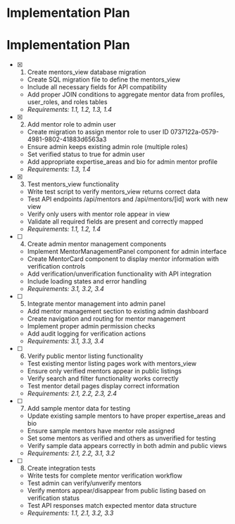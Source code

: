 # Implementation Plan
# Implementation Plan

- [x] 1. Create mentors_view database migration


  - Create SQL migration file to define the mentors_view
  - Include all necessary fields for API compatibility
  - Add proper JOIN conditions to aggregate mentor data from profiles, user_roles, and roles tables
  - _Requirements: 1.1, 1.2, 1.3, 1.4_

- [x] 2. Add mentor role to admin user


  - Create migration to assign mentor role to user ID 0737122a-0579-4981-9802-41883d6563a3
  - Ensure admin keeps existing admin role (multiple roles)
  - Set verified status to true for admin user
  - Add appropriate expertise_areas and bio for admin mentor profile
  - _Requirements: 1.3, 1.4_

- [x] 3. Test mentors_view functionality



  - Write test script to verify mentors_view returns correct data
  - Test API endpoints /api/mentors and /api/mentors/[id] work with new view
  - Verify only users with mentor role appear in view
  - Validate all required fields are present and correctly mapped
  - _Requirements: 1.1, 1.2, 1.4_

- [ ] 4. Create admin mentor management components
  - Implement MentorManagementPanel component for admin interface
  - Create MentorCard component to display mentor information with verification controls
  - Add verification/unverification functionality with API integration
  - Include loading states and error handling
  - _Requirements: 3.1, 3.2, 3.4_

- [ ] 5. Integrate mentor management into admin panel
  - Add mentor management section to existing admin dashboard
  - Create navigation and routing for mentor management
  - Implement proper admin permission checks
  - Add audit logging for verification actions
  - _Requirements: 3.1, 3.3, 3.4_

- [ ] 6. Verify public mentor listing functionality
  - Test existing mentor listing pages work with mentors_view
  - Ensure only verified mentors appear in public listings
  - Verify search and filter functionality works correctly
  - Test mentor detail pages display correct information
  - _Requirements: 2.1, 2.2, 2.3, 2.4_

- [ ] 7. Add sample mentor data for testing
  - Update existing sample mentors to have proper expertise_areas and bio
  - Ensure sample mentors have mentor role assigned
  - Set some mentors as verified and others as unverified for testing
  - Verify sample data appears correctly in both admin and public views
  - _Requirements: 2.1, 2.2, 3.1, 3.2_

- [ ] 8. Create integration tests
  - Write tests for complete mentor verification workflow
  - Test admin can verify/unverify mentors
  - Verify mentors appear/disappear from public listing based on verification status
  - Test API responses match expected mentor data structure
  - _Requirements: 1.1, 2.1, 3.2, 3.3_